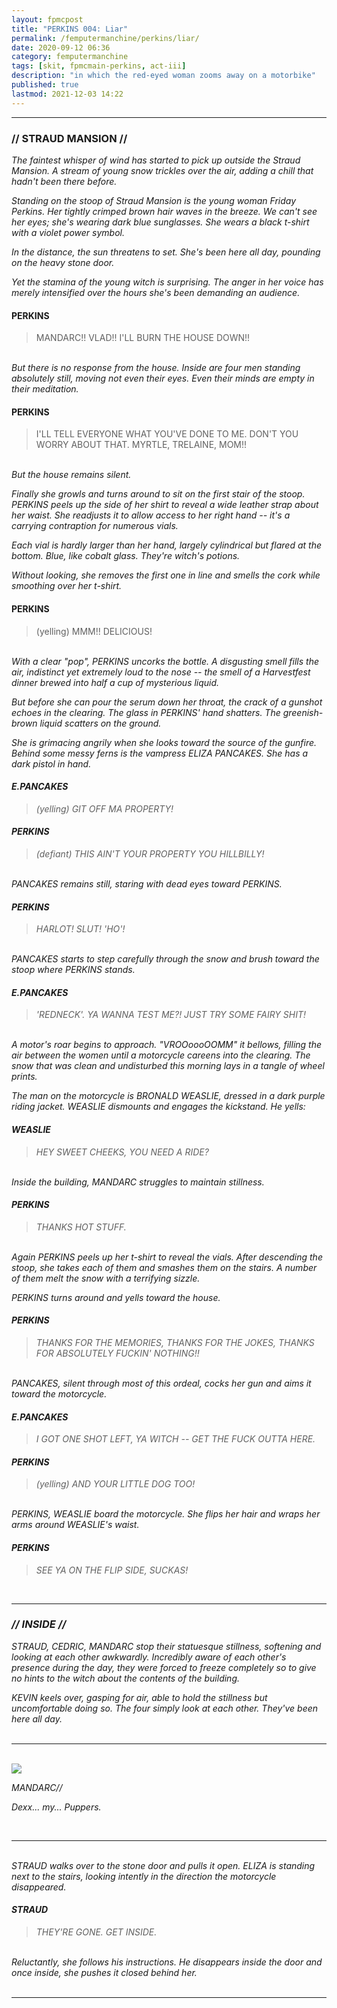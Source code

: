 ```yaml
---
layout: fpmcpost
title: "PERKINS 004: Liar"
permalink: /femputermanchine/perkins/liar/
date: 2020-09-12 06:36
category: femputermanchine
tags: [skit, fpmcmain-perkins, act-iii]
description: "in which the red-eyed woman zooms away on a motorbike"
published: true
lastmod: 2021-12-03 14:22
---
```

[//]: # (  9/12/20  -added)
[//]: # ( 10/15/21  -linkout removed)
[//]: # ( 12/03/21  -formatting update)

*****
### // STRAUD MANSION //

<I>The faintest whisper of wind has started to pick up outside the Straud Mansion. A stream of young snow trickles over the air, adding a chill that hadn't been there before. </i>

<i>Standing on the stoop of Straud Mansion is the young woman Friday Perkins. Her tightly crimped brown hair waves in the breeze. We can't see her eyes; she's wearing dark blue sunglasses. She wears a black t-shirt with a violet power symbol.</i> 

<i>In the distance, the sun threatens to set. She's been here all day, pounding on the heavy stone door. </i>

<i>Yet the stamina of the young witch is surprising. The anger in her voice has merely intensified over the hours she's been demanding an audience. </i>

#### PERKINS 

> MANDARC!! VLAD!! I'LL BURN THE HOUSE DOWN!!

<br><I>But there is no response from the house. Inside are four men standing absolutely still, moving not even their eyes. Even their minds are empty in their meditation. </i>

#### PERKINS 

> I'LL TELL EVERYONE WHAT YOU'VE DONE TO ME. DON'T YOU WORRY ABOUT THAT. MYRTLE, TRELAINE, MOM!!

<br><I>But the house remains silent.</i>

<i>Finally she growls and turns around to sit on the first stair of the stoop. PERKINS peels up the side of her shirt to reveal a wide leather strap about her waist. She readjusts it to allow access to her right hand -- it's a carrying contraption for numerous vials.</i>

<i>Each vial is hardly larger than her hand, largely cylindrical but flared at the bottom. Blue, like cobalt glass. They're witch's potions. </i>

<i>Without looking, she removes the first one in line and smells the cork while smoothing over her t-shirt. </i>

#### PERKINS 

> (yelling) MMM!! DELICIOUS!

<br><I>With a clear "pop", PERKINS uncorks the bottle. A disgusting smell fills the air, indistinct yet extremely loud to the nose -- the smell of a Harvestfest dinner brewed into half a cup of mysterious liquid. <i>

<i>But before she can pour the serum down her throat, the crack of a gunshot echoes in the clearing. The glass in PERKINS' hand shatters. The greenish-brown liquid scatters on the ground. </i>

<i>She is grimacing angrily when she looks toward the source of the gunfire. Behind some messy ferns is the vampress ELIZA PANCAKES. She has a dark pistol in hand. </I>

#### E.PANCAKES 

> (yelling) GIT OFF MA PROPERTY!

#### PERKINS 

> (defiant) THIS AIN'T YOUR PROPERTY YOU HILLBILLY! 

<br><I>PANCAKES remains still, staring with dead eyes toward PERKINS.</I>

#### PERKINS 

> HARLOT! SLUT! 'HO'!

<br><I>PANCAKES starts to step carefully through the snow and brush toward the stoop where PERKINS stands.</i>

#### E.PANCAKES 

> 'REDNECK'. YA WANNA TEST ME?! JUST TRY SOME FAIRY SHIT!

<br><I>A motor's roar begins to approach. "VROOoooOOMM" it bellows, filling the air between the women until a motorcycle careens into the clearing. The snow that was clean and undisturbed this morning lays in a tangle of wheel prints. </i>

<i>The man on the motorcycle is BRONALD WEASLIE, dressed in a dark purple riding jacket. WEASLIE dismounts and engages the kickstand. He yells: </i>

#### WEASLIE 

> HEY SWEET CHEEKS, YOU NEED A RIDE?

<br><I>Inside the building, MANDARC struggles to maintain stillness.</i>

#### PERKINS 

> THANKS HOT STUFF.

<br><i>Again PERKINS peels up her t-shirt to reveal the vials. After descending the stoop, she takes each of them and smashes them on the stairs. A number of them melt the snow with a terrifying sizzle. </i>

<I>PERKINS turns around and yells toward the house. </i>

#### PERKINS 

> THANKS FOR THE MEMORIES, THANKS FOR THE JOKES, THANKS FOR ABSOLUTELY FUCKIN' NOTHING!!

<br><I>PANCAKES, silent through most of this ordeal, cocks her gun and aims it toward the motorcycle. </i>

#### E.PANCAKES 

> I GOT ONE SHOT LEFT, YA WITCH -- GET THE FUCK OUTTA HERE.

#### PERKINS 

> (yelling) AND YOUR LITTLE DOG TOO!

<BR><I>PERKINS, WEASLIE board the motorcycle. She flips her hair and wraps her arms around WEASLIE's waist.

#### PERKINS 

> SEE YA ON THE FLIP SIDE, SUCKAS!

<BR>

*****
### // INSIDE //

<I>STRAUD, CEDRIC, MANDARC stop their statuesque stillness, softening and looking at each other awkwardly. Incredibly aware of each other's presence during the day, they were forced to freeze completely so to give no hints to the witch about the contents of the building. </i>

<i>KEVIN keels over, gasping for air, able to hold the stillness but uncomfortable doing so. The four simply look at each other. They've been here all day.</i>
<BR><BR>

*****
<BR>
<div class="chat-box">
<img src="{{ site.url }}/assets/tb/mandarc1.jpg" class="chat-portrait" />
<p class="ppl-sez">MANDARC//</p>
<p class="ppl-sez">Dexx... my... Puppers.</p>
</div>
<BR>

*****
<BR><i>STRAUD walks over to the stone door and pulls it open. ELIZA is standing next to the stairs, looking intently in the direction the motorcycle disappeared. </i>

#### STRAUD 

> THEY'RE GONE. GET INSIDE. 

<BR><I>Reluctantly, she follows his instructions. He disappears inside the door and once inside, she pushes it closed behind her. </i>
<BR><br>

*****

